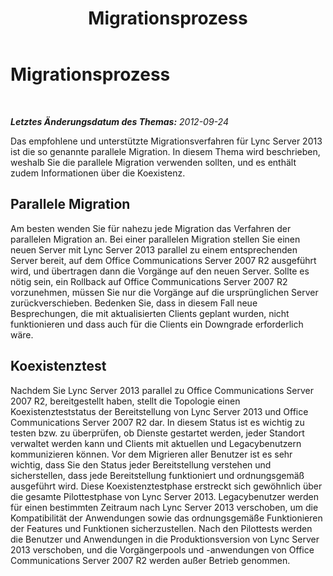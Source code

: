 ﻿---
title: Migrationsprozess
TOCTitle: Migrationsprozess
ms:assetid: b2bd9c76-2f4b-4d14-a5c4-157bbff75de0
ms:mtpsurl: https://technet.microsoft.com/de-de/library/JJ205181(v=OCS.15)
ms:contentKeyID: 49295134
ms.date: 05/19/2016
mtps_version: v=OCS.15
ms.translationtype: HT
---

# Migrationsprozess

 

_**Letztes Änderungsdatum des Themas:** 2012-09-24_

Das empfohlene und unterstützte Migrationsverfahren für Lync Server 2013 ist die so genannte parallele Migration. In diesem Thema wird beschrieben, weshalb Sie die parallele Migration verwenden sollten, und es enthält zudem Informationen über die Koexistenz.

## Parallele Migration

Am besten wenden Sie für nahezu jede Migration das Verfahren der parallelen Migration an. Bei einer parallelen Migration stellen Sie einen neuen Server mit Lync Server 2013 parallel zu einem entsprechenden Server bereit, auf dem Office Communications Server 2007 R2 ausgeführt wird, und übertragen dann die Vorgänge auf den neuen Server. Sollte es nötig sein, ein Rollback auf Office Communications Server 2007 R2 vorzunehmen, müssen Sie nur die Vorgänge auf die ursprünglichen Server zurückverschieben. Bedenken Sie, dass in diesem Fall neue Besprechungen, die mit aktualisierten Clients geplant wurden, nicht funktionieren und dass auch für die Clients ein Downgrade erforderlich wäre.

## Koexistenztest

Nachdem Sie Lync Server 2013 parallel zu Office Communications Server 2007 R2, bereitgestellt haben, stellt die Topologie einen Koexistenzteststatus der Bereitstellung von Lync Server 2013 und Office Communications Server 2007 R2 dar. In diesem Status ist es wichtig zu testen bzw. zu überprüfen, ob Dienste gestartet werden, jeder Standort verwaltet werden kann und Clients mit aktuellen und Legacybenutzern kommunizieren können. Vor dem Migrieren aller Benutzer ist es sehr wichtig, dass Sie den Status jeder Bereitstellung verstehen und sicherstellen, dass jede Bereitstellung funktioniert und ordnungsgemäß ausgeführt wird. Diese Koexistenztestphase erstreckt sich gewöhnlich über die gesamte Pilottestphase von Lync Server 2013. Legacybenutzer werden für einen bestimmten Zeitraum nach Lync Server 2013 verschoben, um die Kompatibilität der Anwendungen sowie das ordnungsgemäße Funktionieren der Features und Funktionen sicherzustellen. Nach den Pilottests werden die Benutzer und Anwendungen in die Produktionsversion von Lync Server 2013 verschoben, und die Vorgängerpools und -anwendungen von Office Communications Server 2007 R2 werden außer Betrieb genommen.


